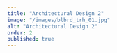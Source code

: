 ```yaml
---
title: "Architectural Design 2"
image: "/images/blbrd_trh_01.jpg"
alt: "Architectural Design 2"
order: 2
published: true
---
```

